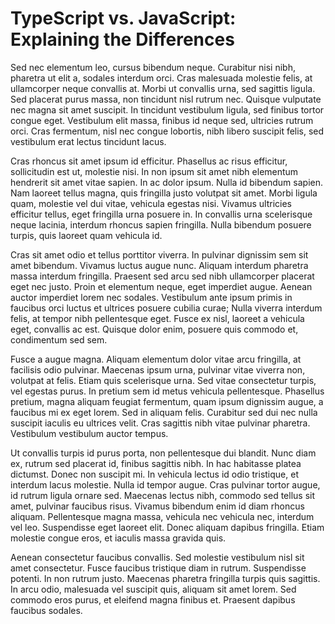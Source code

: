 # TypeScript vs. JavaScript: Explaining the Differences


Sed nec elementum leo, cursus bibendum neque. Curabitur nisi nibh, pharetra ut elit a, sodales interdum orci. Cras malesuada molestie felis, at ullamcorper neque convallis at. Morbi ut convallis urna, sed sagittis ligula. Sed placerat purus massa, non tincidunt nisl rutrum nec. Quisque vulputate nec magna sit amet suscipit. In tincidunt vestibulum ligula, sed finibus tortor congue eget. Vestibulum elit massa, finibus id neque sed, ultricies rutrum orci. Cras fermentum, nisl nec congue lobortis, nibh libero suscipit felis, sed vestibulum erat lectus tincidunt lacus.

Cras rhoncus sit amet ipsum id efficitur. Phasellus ac risus efficitur, sollicitudin est ut, molestie nisi. In non ipsum sit amet nibh elementum hendrerit sit amet vitae sapien. In ac dolor ipsum. Nulla id bibendum sapien. Nam laoreet tellus magna, quis fringilla justo volutpat sit amet. Morbi ligula quam, molestie vel dui vitae, vehicula egestas nisi. Vivamus ultricies efficitur tellus, eget fringilla urna posuere in. In convallis urna scelerisque neque lacinia, interdum rhoncus sapien fringilla. Nulla bibendum posuere turpis, quis laoreet quam vehicula id.

Cras sit amet odio et tellus porttitor viverra. In pulvinar dignissim sem sit amet bibendum. Vivamus luctus augue nunc. Aliquam interdum pharetra massa interdum fringilla. Praesent sed arcu sed nibh ullamcorper placerat eget nec justo. Proin et elementum neque, eget imperdiet augue. Aenean auctor imperdiet lorem nec sodales. Vestibulum ante ipsum primis in faucibus orci luctus et ultrices posuere cubilia curae; Nulla viverra interdum felis, at tempor nibh pellentesque eget. Fusce ex nisl, laoreet a vehicula eget, convallis ac est. Quisque dolor enim, posuere quis commodo et, condimentum sed sem.

Fusce a augue magna. Aliquam elementum dolor vitae arcu fringilla, at facilisis odio pulvinar. Maecenas ipsum urna, pulvinar vitae viverra non, volutpat at felis. Etiam quis scelerisque urna. Sed vitae consectetur turpis, vel egestas purus. In pretium sem id metus vehicula pellentesque. Phasellus pretium, magna aliquam feugiat fermentum, quam ipsum dignissim augue, a faucibus mi ex eget lorem. Sed in aliquam felis. Curabitur sed dui nec nulla suscipit iaculis eu ultrices velit. Cras sagittis nibh vitae pulvinar pharetra. Vestibulum vestibulum auctor tempus.

Ut convallis turpis id purus porta, non pellentesque dui blandit. Nunc diam ex, rutrum sed placerat id, finibus sagittis nibh. In hac habitasse platea dictumst. Donec non suscipit mi. In vehicula lectus id odio tristique, et interdum lacus molestie. Nulla id tempor augue. Cras pulvinar tortor augue, id rutrum ligula ornare sed. Maecenas lectus nibh, commodo sed tellus sit amet, pulvinar faucibus risus. Vivamus bibendum enim id diam rhoncus aliquam. Pellentesque magna massa, vehicula nec vehicula nec, interdum vel leo. Suspendisse eget laoreet elit. Donec aliquam dapibus fringilla. Etiam molestie congue eros, et iaculis massa gravida quis.

Aenean consectetur faucibus convallis. Sed molestie vestibulum nisl sit amet consectetur. Fusce faucibus tristique diam in rutrum. Suspendisse potenti. In non rutrum justo. Maecenas pharetra fringilla turpis quis sagittis. In arcu odio, malesuada vel suscipit quis, aliquam sit amet lorem. Sed commodo eros purus, et eleifend magna finibus et. Praesent dapibus faucibus sodales.
